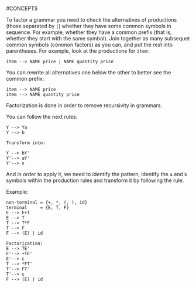 #CONCEPTS 


To factor a grammar you need to check the alternatives of productions (those separated by `|`) whether they have some common symbols in sequence. For example, whether they have a common prefix (that is, whether they start with the same symbol). Join together as many subsequet common symbols (common factors) as you can, and put the rest into parentheses. For example, look at the productions for `item`:

```
item --> NAME price | NAME quantity price
```

You can rewrite all alternatives one below the other to better see the common prefix:

```
item --> NAME price
item --> NAME quantity price
```



Factorization is done in order to remove recursivity in grammars. 

You can follow the next rules: 

```
Y --> Ya
Y --> b

Transform into: 

Y --> bY'
Y'--> aY'
Y'--> ε
```

And in order to apply it, we need to identify the pattern, identify the `a` and `b` symbols within the production rules and transform it by following the rule. 

Example: 

```
non-terminal = {+, *, (, ), id}
terminal     = {E, T, F}
E --> E+T
E --> T
T --> T*F
T --> F
F --> (E) | id

Factorization: 
E --> TE'
E'--> +TE'
E'--> ε
T --> *FT'
T'--> FT'
T'--> ε
F --> (E) | id
```